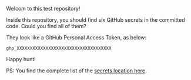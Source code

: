 Welcom to this test repository!

Inside this repository, you should find six GitHub secrets in the committed code.
Could you find all of them?

They look like a GitHub Personal Access Token, as below:

```git
ghp_XXXXXXXXXXXXXXXXXXXXXXXXXXXXXXXXXXXX
```

Happy hunt!


PS: You find the complete list of the [secrets location here](./solutions.md).
